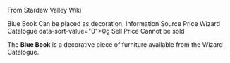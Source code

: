 From Stardew Valley Wiki

Blue Book Can be placed as decoration. Information Source Price Wizard Catalogue data-sort-value="0"&gt;0g Sell Price Cannot be sold

The **Blue Book** is a decorative piece of furniture available from the Wizard Catalogue.